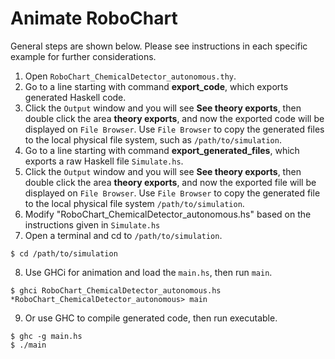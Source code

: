 # Animate RoboChart
General steps are shown below. Please see instructions in each specific example for further considerations.

1. Open `RoboChart_ChemicalDetector_autonomous.thy`.
2. Go to a line starting with command **export_code**, which exports generated Haskell code.
3. Click the `Output` window and you will see **See theory exports**, then double click the area **theory exports**, and now the exported code will be displayed on `File Browser`. Use `File Browser` to copy the generated files to the local physical file system, such as `/path/to/simulation`.
4. Go to a line starting with command **export_generated_files**, which exports a raw Haskell file `Simulate.hs`.
5. Click the `Output` window and you will see **See theory exports**, then double click the area **theory exports**, and now the exported file will be displayed on `File Browser`. Use `File Browser` to copy the generated file to the local physical file system `/path/to/simulation`.
6. Modify "RoboChart_ChemicalDetector_autonomous.hs" based on the instructions given in `Simulate.hs`
7. Open a terminal and cd to `/path/to/simulation`.
```
$ cd /path/to/simulation
```
8. Use GHCi for animation and load the `main.hs`, then run `main`.
```
$ ghci RoboChart_ChemicalDetector_autonomous.hs
*RoboChart_ChemicalDetector_autonomous> main
```
9. Or use GHC to compile generated code, then run executable.
```
$ ghc -g main.hs
$ ./main
```
